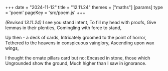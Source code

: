 +++
date = "2024-11-12"
title = "12.11.24"
themes = ["maths"]
[params]
  type = 'poem'
  pageKey = 'src/poem.js'
+++

*(Revised 13.11.24)*
I see you stand intent,
To fill my head with proofs,
Give lemmas in their plenties,
Comingling with force to stand,

Up then - a deck of cards,
Intricately groomed to the point of horror,
Tethered to the heavens in conspicuous vainglory,
Ascending upon wax wings,

I thought the ornate pillars card but no:
Encased in stone, those which
Ungrounded show the ground,
Much higher than I saw in ignorance.
